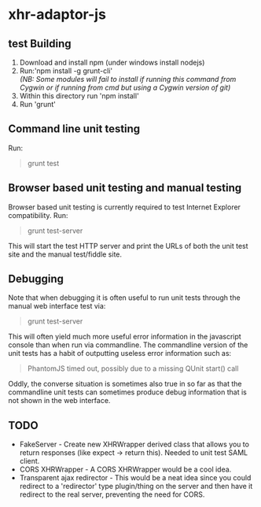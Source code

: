 xhr-adaptor-js
==============
test
Building
--------
1. Download and install npm (under windows install nodejs)
2. Run:'npm install -g grunt-cli'  
*(NB: Some modules will fail to install if running this command from Cygwin or if running from cmd but using a Cygwin version of git)*
3. Within this directory run 'npm install'
4. Run 'grunt'

Command line unit testing
-------------------------
Run:  
>grunt test
  
Browser based unit testing and manual testing 
---------------------------------------------
Browser based unit testing is currently required to test Internet Explorer compatibility.
Run:  
>grunt test-server  

This will start the test HTTP server and print the URLs of both the unit test site and the manual test/fiddle site.

Debugging
---------
Note that when debugging it is often useful to run unit tests through the manual web interface test via:  

>grunt test-server

This will often yield much more useful error information in the javascript console than when run via commandline. The commandline version of the unit tests has a habit of outputting useless error information such as:  

> PhantomJS timed out, possibly due to a missing QUnit start() call

Oddly, the converse situation is sometimes also true in so far as that the commandline unit tests can sometimes produce debug information that is not shown in the web interface.

TODO
----
* FakeServer - Create new XHRWrapper derived class that allows you to return responses (like expect -> return this). Needed to unit test SAML client.
* CORS XHRWrapper - A CORS XHRWrapper would be a cool idea.
* Transparent ajax redirector - This would be a neat idea since you could redirect to a 'redirector' type plugin/thing
  on the server and then have it redirect to the real server, preventing the need for CORS.
